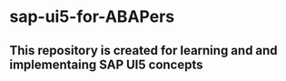 # sap-ui5-for-ABAPers
## This repository is created for learning and and implementaing SAP UI5 concepts 